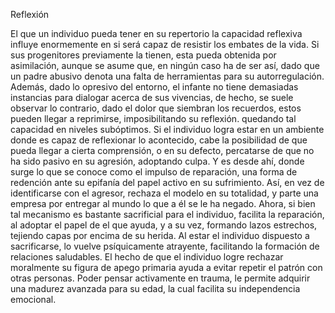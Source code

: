 Reflexión 

El que un individuo pueda tener en su repertorio la capacidad reflexiva influye enormemente en si será capaz de resistir los embates de la vida. Si sus progenitores previamente la tienen, esta pueda obtenida por asimilación, aunque se asume que, en ningún caso ha de ser así, dado que un padre abusivo denota una falta de herramientas para su autorregulación. Además, dado lo opresivo del entorno, el infante no tiene demasiadas instancias para dialogar acerca de sus vivencias, de hecho, se suele observar lo contrario, dado el dolor que siembran los recuerdos, estos pueden llegar a reprimirse, imposibilitando su reflexión. quedando tal capacidad en niveles subóptimos. 
Si el individuo logra estar en un ambiente donde es capaz de reflexionar lo acontecido, cabe la posibilidad de que pueda llegar a cierta comprensión, o en su defecto, percatarse de que no ha sido pasivo en su agresión, adoptando culpa. Y es desde ahí, donde surge lo que se conoce como el impulso de reparación, una forma de redención ante su epifanía del papel activo en su sufrimiento. Así, en vez de identificarse con el agresor, rechaza el modelo en su totalidad, y parte una empresa por entregar al mundo lo que a él se le ha negado. Ahora, si bien tal mecanismo es bastante sacrificial para el individuo, facilita la reparación, al adoptar el papel de el que ayuda, y a su vez, formando lazos estrechos, tejiendo capas por encima de su herida. Al estar el individuo dispuesto a sacrificarse, lo vuelve psíquicamente atrayente, facilitando la formación de relaciones saludables. El hecho de que el individuo logre rechazar moralmente su figura de apego primaria ayuda a evitar repetir el patrón con otras personas. Poder pensar activamente en trauma, le permite adquirir una madurez avanzada para su edad, la cual facilita su independencia emocional.